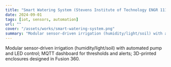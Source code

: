 ```yaml
---
title: "Smart Watering System (Stevens Institute of Technology ENGR 111)"
date: 2024-09-01
tags: [iot, sensors, automation]
url: ""
cover: "/assets/works/smart-watering-system.png"
summary: "Modular sensor-driven irrigation (humidity/light/soil) with automated pump and LED control; MQTT dashboard for thresholds and alerts; 3D-printed enclosures designed in Fusion 360."
---
```


Modular sensor-driven irrigation (humidity/light/soil) with automated pump and LED control; MQTT dashboard for thresholds and alerts; 3D-printed enclosures designed in Fusion 360.
